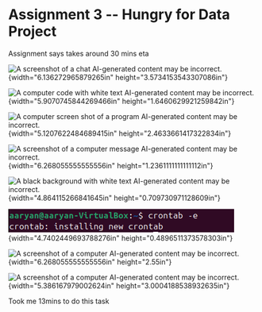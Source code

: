# Assignment 3 -- Hungry for Data Project

Assignment says takes around 30 mins eta

![A screenshot of a chat AI-generated content may be
incorrect.](vertopal_96bd9c02252645199846b62376accef3/media/image1.png){width="6.136272965879265in"
height="3.5734153543307086in"}

![A computer code with white text AI-generated content may be
incorrect.](vertopal_96bd9c02252645199846b62376accef3/media/image2.png){width="5.9070745844269466in"
height="1.6460629921259842in"}

![A computer screen shot of a program AI-generated content may be
incorrect.](vertopal_96bd9c02252645199846b62376accef3/media/image3.png){width="5.1207622484689415in"
height="2.4633661417322834in"}

![A screenshot of a computer message AI-generated content may be
incorrect.](vertopal_96bd9c02252645199846b62376accef3/media/image4.png){width="6.268055555555556in"
height="1.2361111111111112in"}

![A black background with white text AI-generated content may be
incorrect.](vertopal_96bd9c02252645199846b62376accef3/media/image5.png){width="4.864115266841645in"
height="0.709730971128609in"}

![](vertopal_96bd9c02252645199846b62376accef3/media/image6.png){width="4.7402449693788276in"
height="0.4896511373578303in"}

![A screenshot of a computer AI-generated content may be
incorrect.](vertopal_96bd9c02252645199846b62376accef3/media/image7.png){width="6.268055555555556in"
height="2.55in"}

![A screenshot of a computer AI-generated content may be
incorrect.](vertopal_96bd9c02252645199846b62376accef3/media/image8.png){width="5.386167979002624in"
height="3.0004188538932635in"}

Took me 13mins to do this task

